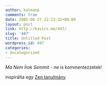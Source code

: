 ```yaml
---
author: kalmanp
comments: true
date: 2005-06-27 22:13:32+00:00
layout: post
link: http://kavics.me/447/
slug: '447'
title: Untitled Post
wordpress_id: 447
categories:
- Uncategorized
---
```


_Ma Nem Írok Semmit_ - ne is kommentezzetek!




inspirálta egy [Zen tanulmány](http://www.terebess.hu/keletkultinfo/merton.html)

